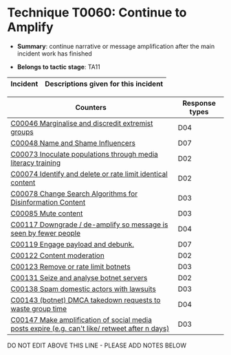 # Technique T0060: Continue to Amplify

* **Summary**: continue narrative or message amplification after the main incident work has finished

* **Belongs to tactic stage**: TA11


| Incident | Descriptions given for this incident |
| -------- | -------------------- |



| Counters | Response types |
| -------- | -------------- |
| [C00046 Marginalise and discredit extremist groups](../generated_pages/counters/C00046.md) | D04 |
| [C00048 Name and Shame Influencers](../generated_pages/counters/C00048.md) | D07 |
| [C00073 Inoculate populations through media literacy training](../generated_pages/counters/C00073.md) | D02 |
| [C00074 Identify and delete or rate limit identical content](../generated_pages/counters/C00074.md) | D02 |
| [C00078 Change Search Algorithms for Disinformation Content](../generated_pages/counters/C00078.md) | D03 |
| [C00085 Mute content](../generated_pages/counters/C00085.md) | D03 |
| [C00117 Downgrade / de-amplify so message is seen by fewer people](../generated_pages/counters/C00117.md) | D04 |
| [C00119 Engage payload and debunk.](../generated_pages/counters/C00119.md) | D07 |
| [C00122 Content moderation](../generated_pages/counters/C00122.md) | D02 |
| [C00123 Remove or rate limit botnets](../generated_pages/counters/C00123.md) | D03 |
| [C00131 Seize and analyse botnet servers](../generated_pages/counters/C00131.md) | D02 |
| [C00138 Spam domestic actors with lawsuits](../generated_pages/counters/C00138.md) | D03 |
| [C00143 (botnet) DMCA takedown requests to waste group time](../generated_pages/counters/C00143.md) | D04 |
| [C00147 Make amplification of social media posts expire (e.g. can't like/ retweet after n days)](../generated_pages/counters/C00147.md) | D03 |


DO NOT EDIT ABOVE THIS LINE - PLEASE ADD NOTES BELOW